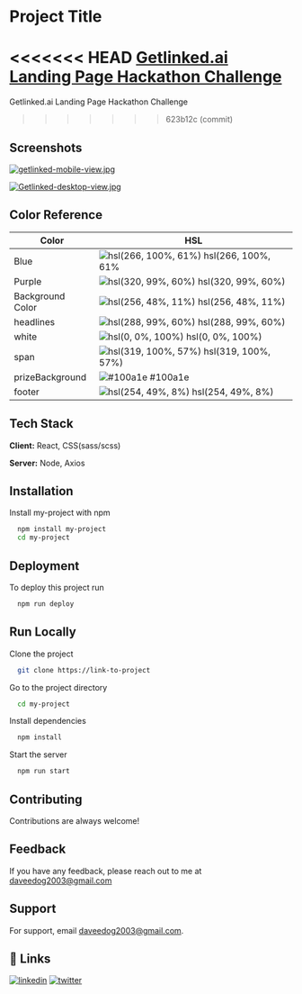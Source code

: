 
# Project Title

<<<<<<< HEAD
[Getlinked.ai Landing Page Hackathon Challenge](https://getlinked-ai-lp-david-og.netlify.app/) 
=======
Getlinked.ai Landing Page Hackathon Challenge
>>>>>>> 623b12c (commit)


## Screenshots

[![getlinked-mobile-view.jpg](https://i.postimg.cc/WpXgyqwY/getlinked-mobile-view.jpg)](https://postimg.cc/V50Jr6TX)

[![Getlinked-desktop-view.jpg](https://i.postimg.cc/TP9H8bsF/Web-capture-19-10-2023-2140-getlinked-ai-lp-david-og-netlify-app.jpg)](https://postimg.cc/xkXPMXn3)

## Color Reference

| Color             | HSL                                                                |
| ----------------- | ------------------------------------------------------------------ |
| Blue | ![hsl(266, 100%, 61%)](https://via.placeholder.com/10/8e38ff?text=+) hsl(266, 100%, 61% |
| Purple | ![hsl(320, 99%, 60%)](https://via.placeholder.com/10/fe34bb?text=+) hsl(320, 99%, 60%) |
| Background Color | ![hsl(256, 48%, 11%)](https://via.placeholder.com/10/160f2a?text=+) hsl(256, 48%, 11%) |
| headlines | ![hsl(288, 99%, 60%)](https://via.placeholder.com/10/d634fe?text=+) hsl(288, 99%, 60%) |
| white | ![hsl(0, 0%, 100%)](https://via.placeholder.com/10/ffffff?text=+) hsl(0, 0%, 100%)|
| span | ![hsl(319, 100%, 57%)](https://via.placeholder.com/10/ff24ba?text=+) hsl(319, 100%, 57%)  |
| prizeBackground | ![#100a1e](https://via.placeholder.com/10/100a1e?text=+) #100a1e |
| footer | ![hsl(254, 49%, 8%)](https://via.placeholder.com/10/0f0a1e?text=+) hsl(254, 49%, 8%) |





## Tech Stack

**Client:** React, CSS(sass/scss)

**Server:** Node, Axios


## Installation

Install my-project with npm

```bash
  npm install my-project
  cd my-project
```
    
## Deployment

To deploy this project run

```bash
  npm run deploy
```


## Run Locally

Clone the project

```bash
  git clone https://link-to-project
```

Go to the project directory

```bash
  cd my-project
```

Install dependencies

```bash
  npm install
```

Start the server

```bash
  npm run start
```


## Contributing

Contributions are always welcome!



## Feedback

If you have any feedback, please reach out to me at daveedog2003@gmail.com


## Support

For support, email daveedog2003@gmail.com.


## 🔗 Links
[![linkedin](https://img.shields.io/badge/linkedin-0A66C2?style=for-the-badge&logo=linkedin&logoColor=white)](https://www.linkedin.com/in/david-ogungbemi-7455551b5?utm_source=share&utm_campaign=share_via&utm_content=profile&utm_medium=android_app)
[![twitter](https://img.shields.io/badge/twitter-1DA1F2?style=for-the-badge&logo=twitter&logoColor=white)](https://twitter.com/Deiveed0)

